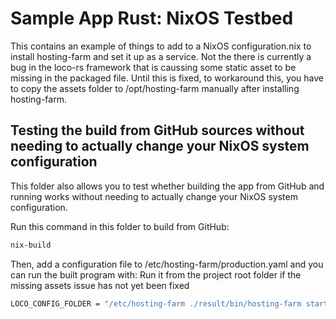 # Sample App Rust: NixOS Testbed

This contains an example of things to add to a NixOS configuration.nix to install hosting-farm and set it up as a service.
Not the there is currently a bug in the loco-rs framework that is caussing some static asset to be missing in the packaged file. 
Until this is fixed, to workaround this, you have to copy the assets folder to /opt/hosting-farm manually after installing hosting-farm.


## Testing the build from GitHub sources without needing to actually change your NixOS system configuration
This folder also allows you to test whether building the app from GitHub and running works without needing to actually change your NixOS system configuration. 

Run this command in this folder to build from GitHub:

```bash
nix-build
```

Then, add a configuration file to /etc/hosting-farm/production.yaml and you can run the built program with:
Run it from the project root folder if the missing assets issue has not yet been fixed

```bash
LOCO_CONFIG_FOLDER = "/etc/hosting-farm ./result/bin/hosting-farm start  -e production
```
